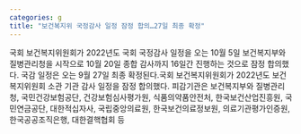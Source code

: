 ```yaml
---
categories: g
title: "보건복지위 국정감사 일정 잠정 합의…27일 최종 확정"
---
```

국회 보건복지위원회가 2022년도 국회 국정감사 일정을 오는 10월 5일 보건복지부와 질병관리청을 시작으로 10월 20일 종합 감사까지 16일간 진행하는 것으로 잠정 합의했다. 국감 일정은 오는 9월 27일 최종 확정된다.국회 보건복지위원회가 2022년도 보건복지위원회 소관 기관 감사 일정을 잠정 합의했다. 피감기관은 보건복지부와 질병관리청, 국민건강보험공단, 건강보험심사평가원, 식품의약품안전처, 한국보건산업진흥원, 국민연금공단, 대한적십자사, 국립중앙의료원, 한국보건의료정보원, 의료기관평가인증원, 한국공공조직은행, 대한결핵협회 등